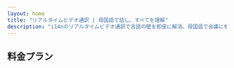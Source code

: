 ```yaml
---
layout: home
title: "リアルタイムビデオ通訳 | 母国語で話し、すべてを理解"
description: "i14nのリアルタイムビデオ通訳で言語の壁を即座に解消。母国語で会議に参加しながら、全員が完璧に理解できます。新しい言語を学ぶ必要はありません - テクノロジーが架け橋となります。"
---
```


<!-- text="成長に集中 — 言語はiMindにお任せください。" -->
<!-- text="語学学校は何年もかかりますが、iMindは今すぐ、あらゆる言語で理解を実現します。" -->
<!-- text="外国語を学ばずに即座に理解" -->

<HeroSection
title="ライブ**通訳**ビデオ会議"
text="言語の壁が**取引の損失**、遅延、コストのかかるミスを引き起こす企業向け。">
<AuthButton text="ライブデモを試す →" buttonClass="brand"/>
<NavButton to="#pricing" buttonClass="alt" buttonLabel="料金" />
</HeroSection>

<span id="1"></span>

<FeatureBlock :card="{
  title: '100以上の言語で即座に会話',
  details: 'iMindは全ての参加者が母国語で自然に話すことを可能にします — [リアルタイム](/guide/how-it-works)で、**字幕なし**、遅延なし。',
    items: [
      '⚡︎ 自由に話す — 即座に理解される。',
      '✧ AI搭載の通訳が、トーン、意図、業界固有の用語を捉える。',
      '✧ 手動設定不要の双方向、継続的な音声間通訳。',
    ],
  link: './guide/what-is-imind',
  src: {
    light: '1.png',
    dark: '1.png',
  },
  inversion: false
}" />

<span id="2"></span>

<FeatureBlock :card="{
  title: '会議の中の**知性**',
  details: 'iMindは多言語会議を明確で検索可能な知識に変換します。',
  items: [
    '⚡︎ 過去と現在の会議内容を即座に検索。録画を見直すことなく、自然な質問で正確な回答を得られます。',
    '✧ どの会議のアクションアイテムも見逃しません。AIが会話から自動的にタスク、担当者、期限を抽出します。',
    '✧ AI会議サマリーが重要なポイントを任意の言語で即座に提供し、手動でのメモ取りなしで全員の認識を合わせます。',
  ],
  link: '/guide/how-it-works#🧩-deep-memory-deep-understanding',
  src: {
    light: '2l.png',
    dark: '2d.png',
  },
  inversion: true
}" />

<span id="3"></span>

<FeatureBlock :card="{
  title: '単なる会話ではなく、本格的な会議のために設計',
  details: 'iMindは軽量なアドオンやプラグインではなく、プロフェッショナルグレードのビデオ会議プラットフォームです。',
  items: [
    '✧ 1080p解像度、スマートノイズ抑制、集中音声ピックアップ。',
    '✧ スケジューリング、モデレーション、デモ、録画、完全なカレンダー統合 — すべて内蔵、すぐに使用可能。',
    '⚡︎ ライブ文字起こし、参加者チャット、会議を生産的に保つAIアシスタント。'
  ],
  link: '/guide/how-it-works',
  src: {
    light: '3l.png',
    dark: '3d.png',
  },
  inversion: false
}" />

<span id="4"></span>

<FeatureBlock
  :card="{
    title: '設計段階からのセキュリティと機密性',
    details:
      'iMindは信頼が重要な会話のために構築されています。最高クラスのサードパーティインフラストラクチャを利用しながら、[機密性は常にお客様の手中にあります](/guide/privacy-architecture)。',
    items: [
      '⚡︎ 地域ベースのプライバシー — データ処理場所を選択できます。すべての通訳、ストレージ、分析を、お客様のコンプライアンスゾーン（EU、US、アジアなど）に合わせたインフラストラクチャを通じて処理します。',
      '✧ デフォルトでプライベート — iMind自体は**決して**コンテンツをトレーニング、プロファイリング、サードパーティアクセスのために保存または使用しません。',
      '✧ アーキテクチャによるコンプライアンス — GDPR、CCPA、UAE PDPLに対応し、エクスポートおよび削除権の完全なサポートを提供。'
    ],
    link: '/guide/privacy-architecture',
    src: {
      light: '4.png',
      dark: '4.png',
    },
    inversion: true
  }"
/>

## 料金プラン

<PricingPlans :plans="[
  {
    title: 'ビジネス スターター',
    details: '**¥1,050** ユーザー / 月',
    items: [
      '100言語以上で即時通訳 [ℹ️](#1)',
      'カジュアルな会話だけでなく、ビジネスミーティング向けに設計 [ℹ️](#3)',
    ],
    linkText: '無料トライアル',
    linkHref: '/guide/use-cases#negotiations',
    bullet: '💬'
  },
  {
    title: 'ビジネス スタンダード',
    details: '**¥2,100** ユーザー / 月',
    items: [
      '100言語以上で即時通訳 [ℹ️](#1)',
      'カジュアルな会話だけでなく、ビジネスミーティング向けに設計 [ℹ️](#3)',
      'ミーティング内の**インテリジェント機能** [ℹ️](#2)',
    ],
    linkText: '無料トライアル',
    linkHref: '/guide/use-cases#operations',
    bullet: '⚡︎'
  },
  {
    title: 'ビジネス プラス',
    details: '**¥3,300** ユーザー / 月',
    items: [
      '100言語以上で即時通訳 [ℹ️](#1)',
      'カジュアルな会話だけでなく、ビジネスミーティング向けに設計 [ℹ️](#3)',
      'ミーティング内の**インテリジェント機能** [ℹ️](#2)',
      '地域分割プライバシーアーキテクチャ [ℹ️](#4)'
    ],
    linkText: '無料トライアル',
    linkHref: '/guide/use-cases#operations',
    bullet: '💰'
  }
]" />